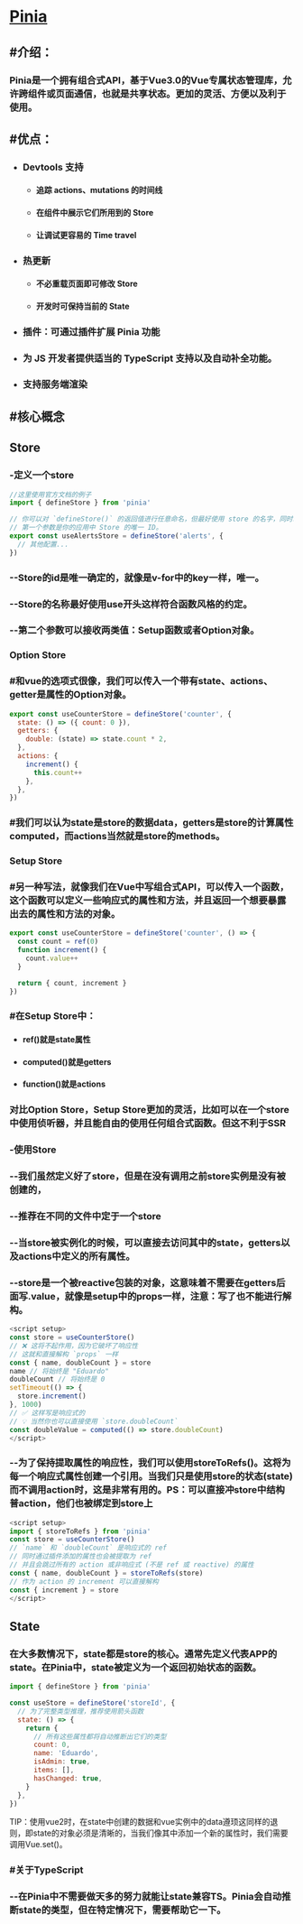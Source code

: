 # [Pinia]()

## #介绍：

### Pinia是一个拥有组合式API，基于Vue3.0的Vue专属状态管理库，允许跨组件或页面通信，也就是共享状态。更加的灵活、方便以及利于使用。

## #优点：

- ### Devtools 支持

  - #### 追踪 actions、mutations 的时间线

  - #### 在组件中展示它们所用到的 Store

  - #### 让调试更容易的 Time travel

- ### 热更新

  - #### 不必重载页面即可修改 Store

  - #### 开发时可保持当前的 State

- ### 插件：可通过插件扩展 Pinia 功能

- ### 为 JS 开发者提供适当的 TypeScript 支持以及**自动补全**功能。

- ### 支持服务端渲染

## #核心概念

## Store

### 	-定义一个store

```js
//这里使用官方文档的例子
import { defineStore } from 'pinia'

// 你可以对 `defineStore()` 的返回值进行任意命名，但最好使用 store 的名字，同时以 `use` 开头且以 `Store` 结尾。(比如 `useUserStore`，`useCartStore`，`useProductStore`)
// 第一个参数是你的应用中 Store 的唯一 ID。
export const useAlertsStore = defineStore('alerts', {
  // 其他配置...
})
```

### 	--Store的id是唯一确定的，就像是v-for中的key一样，唯一。

### --Store的名称最好使用use开头这样符合函数风格的约定。

### --第二个参数可以接收两类值：Setup函数或者Option对象。

### Option Store

### 	#和vue的选项式很像，我们可以传入一个带有state、actions、getter是属性的Option对象。

```js
export const useCounterStore = defineStore('counter', {
  state: () => ({ count: 0 }),
  getters: {
    double: (state) => state.count * 2,
  },
  actions: {
    increment() {
      this.count++
    },
  },
})
```

### 	#我们可以认为state是store的数据data，getters是store的计算属性computed，而actions当然就是store的methods。

### Setup Store

### 	#另一种写法，就像我们在Vue中写组合式API，可以传入一个函数，这个函数可以定义一些响应式的属性和方法，并且返回一个想要暴露出去的属性和方法的对象。

```js
export const useCounterStore = defineStore('counter', () => {
  const count = ref(0)
  function increment() {
    count.value++
  }

  return { count, increment }
})
```

### 	#在Setup Store中：

- #### ref()就是state属性

- #### computed()就是getters

- #### function()就是actions

### 	对比Option Store，Setup Store更加的灵活，比如可以在一个store中使用侦听器，并且能自由的使用任何组合式函数。但这不利于SSR

### -使用Store

### 	--我们虽然定义好了store，但是在没有调用之前store实例是没有被创建的，

### --推荐在不同的文件中定于一个store

### --当store被实例化的时候，可以直接去访问其中的state，getters以及actions中定义的所有属性。

### --store是一个被reactive包装的对象，这意味着不需要在getters后面写.value，就像是setup中的props一样，注意：写了也不能进行解构。

```js
<script setup>
const store = useCounterStore()
// ❌ 这将不起作用，因为它破坏了响应性
// 这就和直接解构 `props` 一样
const { name, doubleCount } = store 
name // 将始终是 "Eduardo" 
doubleCount // 将始终是 0 
setTimeout(() => {
  store.increment()
}, 1000)
// ✅ 这样写是响应式的
// 💡 当然你也可以直接使用 `store.doubleCount`
const doubleValue = computed(() => store.doubleCount)
</script>
```

### --为了保持提取属性的响应性，我们可以使用storeToRefs()。这将为每一个响应式属性创建一个引用。当我们只是使用store的状态(state)而不调用action时，这是非常有用的。PS：可以直接冲store中结构普action，他们也被绑定到store上

```js
<script setup>
import { storeToRefs } from 'pinia'
const store = useCounterStore()
// `name` 和 `doubleCount` 是响应式的 ref
// 同时通过插件添加的属性也会被提取为 ref
// 并且会跳过所有的 action 或非响应式 (不是 ref 或 reactive) 的属性
const { name, doubleCount } = storeToRefs(store)
// 作为 action 的 increment 可以直接解构
const { increment } = store
</script>
```

## State

### 在大多数情况下，state都是store的核心。通常先定义代表APP的state。在Pinia中，state被定义为一个返回初始状态的函数。 

```js
import { defineStore } from 'pinia'

const useStore = defineStore('storeId', {
  // 为了完整类型推理，推荐使用箭头函数
  state: () => {
    return {
      // 所有这些属性都将自动推断出它们的类型
      count: 0,
      name: 'Eduardo',
      isAdmin: true,
      items: [],
      hasChanged: true,
    }
  },
})
```

TIP：使用vue2时，在state中创建的数据和vue实例中的data遵顼这同样的退则，即state的对象必须是清晰的，当我们像其中添加一个新的属性时，我们需要调用Vue.set()。

### #关于TypeScript

### 	--在Pinia中不需要做天多的努力就能让state兼容TS。Pinia会自动推断state的类型，但在特定情况下，需要帮助它一下。